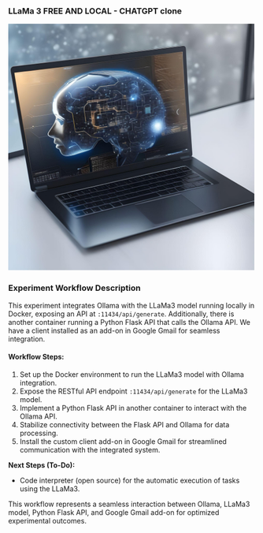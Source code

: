 ### LLaMa 3 FREE AND LOCAL - CHATGPT clone

<img src="https://github.com/lefevbre-organization/llama3/blob/main/ia.jpg" width="500">

### Experiment Workflow Description

This experiment integrates Ollama with the LLaMa3 model running locally in Docker, exposing an API at `:11434/api/generate`. Additionally, there is another container running a Python Flask API that calls the Ollama API. We have a client installed as an add-on in Google Gmail for seamless integration.

#### Workflow Steps:
1. Set up the Docker environment to run the LLaMa3 model with Ollama integration.
2. Expose the RESTful API endpoint `:11434/api/generate` for the LLaMa3 model.
3. Implement a Python Flask API in another container to interact with the Ollama API.
4. Stabilize connectivity between the Flask API and Ollama for data processing.
5. Install the custom client add-on in Google Gmail for streamlined communication with the integrated system.

**Next Steps (To-Do):**
- Code interpreter (open source) for the automatic execution of tasks using the LLaMa3.

This workflow represents a seamless interaction between Ollama, LLaMa3 model, Python Flask API, and Google Gmail add-on for optimized experimental outcomes.


